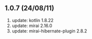 ## 1.0.7 (24/08/11)

1.  update: kotlin 1.8.22
2.  update: mirai 2.16.0
3.  update: mirai-hibernate-plugin 2.8.2